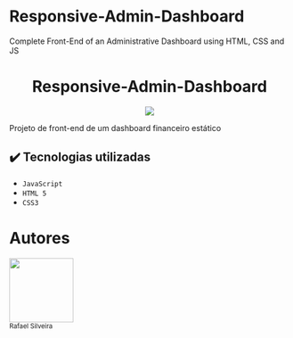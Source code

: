 # Responsive-Admin-Dashboard
Complete Front-End of an Administrative Dashboard using HTML, CSS and JS

<h1 align="center">Responsive-Admin-Dashboard</h1>

<p align="center">
<img src="https://camo.githubusercontent.com/459f141bd5e24c179a0e2dd49691e290ed5c5d4b4cb97767daee7cfaf6e31121/687474703a2f2f696d672e736869656c64732e696f2f7374617469632f76313f6c6162656c3d535441545553266d6573736167653d434f4e434c5549444f26636f6c6f723d475245454e267374796c653d666f722d7468652d6261646765"/>
</p>

<p> Projeto de front-end de um dashboard financeiro estático</p>

## ✔️ Tecnologias utilizadas

- ``JavaScript``
- ``HTML 5``
- ``CSS3``

# Autores

<img src="https://avatars.githubusercontent.com/RafaelPSilveira" width=115><br><sub>Rafael Silveira</sub>